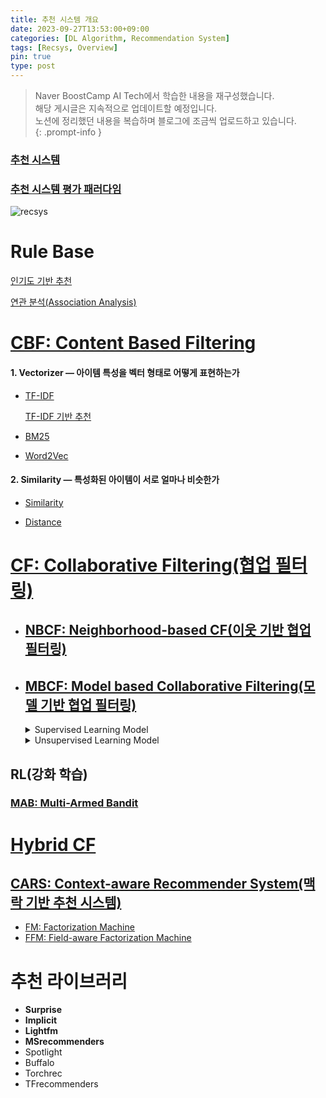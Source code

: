 ```yaml
---
title: 추천 시스템 개요
date: 2023-09-27T13:53:00+09:00
categories: [DL Algorithm, Recommendation System]
tags: [Recsys, Overview]
pin: true
type: post
---
```

> Naver BoostCamp AI Tech에서 학습한 내용을 재구성했습니다.  
> 해당 게시글은 지속적으로 업데이트할 예정입니다.  
> 노션에 정리했던 내용을 복습하며 블로그에 조금씩 업로드하고 있습니다.  
{: .prompt-info }

### [추천 시스템](https://osmin625.github.io/posts/%EC%B6%94%EC%B2%9C-%EC%8B%9C%EC%8A%A4%ED%85%9C/)

### [추천 시스템 평가 패러다임](https://osmin625.github.io/posts/%EC%B6%94%EC%B2%9C-%EC%8B%9C%EC%8A%A4%ED%85%9C-%ED%8F%89%EA%B0%80-%EC%A7%80%ED%91%9C/)

![recsys](ro.png)
# Rule Base

[인기도 기반 추천](https://osmin625.github.io/posts/%EC%9D%B8%EA%B8%B0%EB%8F%84-%EA%B8%B0%EB%B0%98-%EC%B6%94%EC%B2%9C/)

[연관 분석(Association Analysis)](https://www.notion.so/Association-Analysis-6ca43cfdd8da4ad89cdefa807331c4ff?pvs=21)

# [CBF: Content Based Filtering](https://www.notion.so/CBF-Content-Based-Filtering-ee188eb44e6a4fd38992c8182405128c?pvs=21)

#### 1. Vectorizer — **아이템 특성을 벡터 형태로 어떻게 표현하는가**

- [TF-IDF](https://www.notion.so/TF-IDF-9478a90aa99e44c1820b26b296535223?pvs=21)
    
    [TF-IDF 기반 추천](https://www.notion.so/TF-IDF-0465ef82197b423e92cbd7516e964d7b?pvs=21)
    
- [BM25](https://www.notion.so/BM25-857f76f951ef44e6a8ffa08c022dbbcb?pvs=21)
- [Word2Vec](https://www.notion.so/Word2Vec-c21d23fa76c8478f921fdc392f599f95?pvs=21)

#### 2. Similarity — **특성화된 아이템이 서로 얼마나 비슷한가**

- [Similarity](https://www.notion.so/Similarity-e210820646c04d248e6ca2b5f2db7bae?pvs=21)

- [Distance](https://www.notion.so/Distance-dcb9f23eabba4d25829a6a26a33c892e?pvs=21)

# [CF: Collaborative Filtering(협업 필터링)](https://www.notion.so/CF-Collaborative-Filtering-fd1b3079e33d4bf28c3d6e11a833842e?pvs=21)

- ## [NBCF: Neighborhood-based CF(이웃 기반 협업 필터링)](https://www.notion.so/NBCF-Neighborhood-based-CF-4d0471ef262d4a7da8175e095c9f72a2?pvs=21)
- ## [MBCF: Model based Collaborative Filtering(모델 기반 협업 필터링)](https://www.notion.so/MBCF-Model-based-Collaborative-Filtering-75c21283fe794ad48670abf344ae04b1?pvs=21)
    
    <details markdown="1">
    <summary>Supervised Learning Model</summary>

    **ML based CF**

    - [Naive Bayes Classification](https://www.notion.so/Naive-Bayes-Classification-33b7db10c9314bcf8c7dda33785846e9?pvs=21)
    - [GBM: Gradient Boosting Machine](https://www.notion.so/GBM-Gradient-Boosting-Machine-ad2a50e8de754365ae06f0ac90adcaa1?pvs=21)
    [GBDT: Gradient Boosting Decision Trees](https://www.notion.so/GBDT-Gradient-Boosting-Decision-Trees-082ff2ad256a436f9ce28f7b2181d5ca?pvs=21)
        - [XGBoost: Extreme gradient boosting](https://www.notion.so/XGBoost-Extreme-gradient-boosting-3f2f693c177e430d983f678e2d1e1c74?pvs=21)
        - [LGBM: LightGBM](https://www.notion.so/LGBM-LightGBM-26aed012b6a5416aac0b4650b0155e5e?pvs=21)
        - [CatBoost](https://www.notion.so/CatBoost-474c3b0d5e124ae19aff470924694636?pvs=21)

    **DL based CF**

    <details markdown="1">
    <summary>Background</summary>
    <br>
    
    **DL based CF의 장점**

    1. **Nonlinear Transformation**
        - data의 non-linearity를 효과적으로 나타낼 수 있다.
        - 복잡한 user-item interaction pattern을 효과적으로 모델링
            
            user의 선호도 예측 용이
            
    2. **Representation Learning**
        - 사람이 직접 feature design하지 않아도 된다.
        - 텍스트, 이미지, 오디오 등 다양한 종류의 정보를 추천 시스템에 활용할 수 있다.
            - 과거 아이템의 이미지를 활용하여 새로운 아이템에 대한 특징 추출 가능
            - 사용자가 남긴 텍스트를 활용하여 취향에 대한 특징 추출 가능
            - 새로운 아이템이나 인기 없는 아이템도 추천이 가능
            - 사용자에게 아이템을 왜 추천하는 이유에 대한 설명력이 증가
            - 다양한 맥락 정보를 함께 활용하기 때문에 보다 정교한 추천이 가능
    3. **Sequence Modeling**
        - DNN은 자연어처리, 음성 신호 처리 등 sequential modeling task에서 성공적으로 적용된다.
        - 추천 시스템에서 next-item prediction, session-based recommendation등에 사용된다.
    4. **Various Architectures**
        - CNN, RNN 등 비정형 데이터 특징 추출에 특화된 구조 활용이 가능하다.
    5. **Flexibility**
        - Tensorflow, PyTorch 등 다양한 DL 프레임워크 오픈
        - 추천시스템 모델링 flexibility가 높으며 더 효율적으로 서빙할 수 있다.
        - end-to-end 구조로써 Domain adaptation,Generative modeling등의 응용 모델 활용이 가능하다.

    **단점**

    1. **Interpretability** → Black Box
    2. **Data Requirement** → 많은 양의 데이터 필요
    3. **Extensive Hyperparameter Tuning** → 많은 시간 소요

    추천에서는 DL이 ML을 압도하지는 않는다. 

    추천을 수행할 때 Latency가 중요하기 때문에, 너무 복잡한 모델은 사용하지 못한다.
    </details>    

    [MLP: Multilayer Perceptron(다층 퍼셉트론)](https://www.notion.so/MLP-Multilayer-Perceptron-e33b62a970784be2bcd83dab0b55e220?pvs=21) 계열 모델

    - [NCF: Neural Collaborative Filtering](https://www.notion.so/NCF-Neural-Collaborative-Filtering-7ea11a83950c466a91a46ed5d7b7bab3?pvs=21)
    - [YouTube Recommendation](https://www.notion.so/YouTube-Recommendation-29e3b9ef81784ed6b8b3c29b2b5c7aaa?pvs=21)

    [AE: Autoencoder(**오토인코더)**](https://www.notion.so/AE-Autoencoder-994ae0144c034d249cf5da6e7f618c1a?pvs=21) 계열 모델

    입력값 (rating)을 reconstruction (decoding) 할 수 있게끔 학습함으로써 rating이 가지고 있는 잠재적인 패턴이 latent factor(information bottleneck)에 암호화 (encoding)된다.

    ![recsys](ro1.png)

    [DAE: Denoising Autoencoder](https://www.notion.so/DAE-Denoising-Autoencoder-d6800d81dced436b8b00911996978dd2?pvs=21)

    - [U/I-RBM](https://www.notion.so/U-I-RBM-1d121b28c9f74d0a90046b3188b17044?pvs=21)
    - [AutoRec](https://www.notion.so/AutoRec-dd00ba485fd244b783ced96109ae916f?pvs=21)
    - [NeuMF: Neural MF](https://www.notion.so/NeuMF-Neural-MF-4a9f4d36220b49f0afea9f298a4a3807?pvs=21)
    - [CDAE: Collaborative Denoising Auto-Encoder](https://www.notion.so/CDAE-Collaborative-Denoising-Auto-Encoder-ba86511b225748d1ae1ed298d828266c?pvs=21)

    [GNN: Graph Neural Network](https://www.notion.so/GNN-Graph-Neural-Network-3187fc20130b45f189ec91ee55e85480?pvs=21) 계열 모델

    [GCN: Graph Convolution Network](https://www.notion.so/GCN-Graph-Convolution-Network-e9a3a153c8f747d89b6f7cda4f39311c?pvs=21)

    - [NGCF: Neural Graph Collaborative Filtering](https://www.notion.so/NGCF-Neural-Graph-Collaborative-Filtering-c7298066e8b3423f8fb430305cdb2696?pvs=21)
    - [LightGCN](https://www.notion.so/LightGCN-96a9cf2cf19c452586b432fb01e1563e?pvs=21)

    [CNN: Convolutional Neural Network(컨볼루션 신경망)](https://www.notion.so/CNN-Convolutional-Neural-Network-5fe961c5ba07444688035a28c4925a4b?pvs=21) 계열 모델

    - [Image-Based Recommendations](https://www.notion.so/Image-Based-Recommendations-7ab89ac403d54c738d9be9afab18dbce?pvs=21)
    - [VBPR: Visual BPR](https://www.notion.so/VBPR-Visual-BPR-7142388f354b44b6978c6916f1f94946?pvs=21)
    - [DeepCoNN(심층 협력 신경망)](https://www.notion.so/DeepCoNN-c627c7b226814600b73b211d8a5f5829?pvs=21)

    [RNN:Recurrent Neural Network(순환신경망)](https://www.notion.so/RNN-Recurrent-Neural-Network-a3cbd14760f6406b9d926e1062365982?pvs=21) 계열 모델

    [LSTM(Long Short Term Memory)](https://www.notion.so/LSTM-Long-Short-Term-Memory-ce7b82de1e554356875ddda3aa02dc91?pvs=21), [GRU(Gated Recurrent Unit)](https://www.notion.so/GRU-Gated-Recurrent-Unit-e9fb943fdd2b48b5a99047b7bc3084da?pvs=21)

    - [GRU4Rec](https://www.notion.so/GRU4Rec-7e0959bd25ae4fc79b148bb86544bf00?pvs=21)
    - [RRN: Recurrent Recommender Network](https://www.notion.so/RRN-Recurrent-Recommender-Network-af2ab646a37f4f9580e783231ad33f75?pvs=21)
    - [WDN: Wide & Deep Network](https://www.notion.so/WDN-Wide-Deep-Network-7e6a7cd23fd444f5a4bc3db8fbdf9b96?pvs=21)
    - [DeepFM](https://www.notion.so/DeepFM-964f67dd360b4c1f88c4a0bd0698f0e5?pvs=21)
    - [DIN: Deep Interest Network](https://www.notion.so/DIN-Deep-Interest-Network-7f7dab7f46074f5481e9cabc4f04eca7?pvs=21)
    - DCN: Deep & Cross Network
    - [BST: Behavior Sequence Transformer](https://www.notion.so/BST-Behavior-Sequence-Transformer-9b06a51043dd4d15bc565b8ef52eb7a2?pvs=21)
    - [TabNet](https://www.notion.so/TabNet-1e5c27561c974f6e80af1989a106cfde?pvs=21)
    </details>

    <details markdown='1'>
    <summary>Unsupervised Learning Model</summary>
    <br>
    <details markdown="1">
    <summary>Background : User-free Model</summary>

    <br>
    비지도학습 모델들 중, User-free 모델로 활용되는 경우가 많다.

    **User-free 모델의 장점 ($=\gamma_u$를 사용하지 않을 때의 장점)**

    1. **새로운 사용자에 대해 inference가 가능하다.**
        
        $\gamma_u$는 새로운 사용자가 발생할 때마다 재학습을 필요로 한다.
        
    2. **이력이 거의 없는 사용자에 대한 대응이 가능하다.**
        
        MF 계열의 모델은 이런 상황에서 $\gamma_u$가 제대로 학습되지 않으므로 성능이 좋지 않다.
        
    3. **CF 모델에서 종종 무시되곤 하는 sequential 시나리오에 대해 대응이 가능하다.**
        
        MF의 $\gamma_u$는 sequence를 고려하지 않는다.
        
    - 실제 추천 시스템의 deployment를 고려하면, 새로운 사용자가 발생할 때마다 재학습이 필요한 점은 큰 단점이다.
    - 따라서, user-free 모델은 전통적인 MF 계열의 모델보다 실용적이라고 볼 수 있다.
    </details>

    [**Latent Factor Model(Embedding)**](https://www.notion.so/Latent-Factor-Model-Embedding-7e8eb7413b9e45ceb5ed2a16151c12c0?pvs=21)

    - [SVD: Singular Value Decomposition(특이값 분해)](https://www.notion.so/SVD-Singular-Value-Decomposition-2bc5621a4b8b423587cce5c72387332a?pvs=21)
    - [MF: Matrix Factorization](https://www.notion.so/MF-Matrix-Factorization-e4a47b3afa0c4159ab9ad24920f2f6a5?pvs=21)
        - [WRMF: Weighted Regularized MF (MF for Implicit Feedback)](https://www.notion.so/WRMF-Weighted-Regularized-MF-MF-for-Implicit-Feedback-0fedc650822c476da6d348dbc97a47a7?pvs=21)
        - [ALS: Alternating Least Square](https://www.notion.so/ALS-Alternating-Least-Square-f7558a78197f4f1c8657aeaf6e5a29fd?pvs=21)
        - [BPR: Bayesian Personalized Ranking](https://www.notion.so/BPR-Bayesian-Personalized-Ranking-19396cb2510e4bdb935c62fb7e29d87e?pvs=21)

        [Feedback](https://www.notion.so/Feedback-bc67a3ec8d14494f84ff96524491fbee?pvs=21)

        - [Word2Vec](https://www.notion.so/Word2Vec-c21d23fa76c8478f921fdc392f599f95?pvs=21)
            - [**CBOW: Continous Bag of Word**](https://www.notion.so/CBOW-Continous-Bag-of-Word-d8b1a8e79e294cdb91f0edd1dccb9ac4?pvs=21)
            - [**SG: Skip-Gram**](https://www.notion.so/SG-Skip-Gram-0efdda659ed345f299b0ee4b0ded2c26?pvs=21)
            - [**SGNS: Skip-Gram with Negative Sampling**](https://www.notion.so/SGNS-Skip-Gram-with-Negative-Sampling-e3a03df0c93d493a8a266043d4ac3b76?pvs=21)
        - [Item2Vec](https://www.notion.so/Item2Vec-9ce90b51bfce4be49bf049f7a4c1e962?pvs=21)

    [Clustering(군집화)](https://www.notion.so/Clustering-18087dfdaaec466086fcff5a1808aa86?pvs=21)

    - [KNN: K-Nearest Neighbor(K-최근접 이웃)](https://www.notion.so/KNN-K-Nearest-Neighbor-K-e3a1dcf5f76c4c33b8f12432a11c466d?pvs=21)
    - [ANN: Approximate Nearest Neighbor](https://www.notion.so/ANN-Approximate-Nearest-Neighbor-9a41dc0e2de54f7ab83ee8f990f5c086?pvs=21)
        - [ANNOY: Approximate Nearest Neighbor Oh Yeah](https://www.notion.so/ANNOY-Approximate-Nearest-Neighbor-Oh-Yeah-f6e0897863d048ecb2db4843bb337755?pvs=21)
        - [**HNSW: Hierarchical Navigable Small World Graphs**](https://www.notion.so/HNSW-Hierarchical-Navigable-Small-World-Graphs-c52ea0f832e84eae9392120f7a05ae99?pvs=21)
        - [IVF: Inverted File Index](https://www.notion.so/IVF-Inverted-File-Index-c382c3cb19634e7cb7e2af6d445cf686?pvs=21)
        - [PQ: Product Quantization — Compression](https://www.notion.so/PQ-Product-Quantization-Compression-cea6b89b3ff14201bbaa75536a6840b3?pvs=21)

        **Clustering의 경우 다른 추천 방법론과 함께 사용하여 효과적인 추천 수행이 가능하다.**

        - 군집내의 다른 사용자가 선호하는 아이템 추천
        - 군집화 이후 협력 필터링(Collaborative Filtering) 사용을 통해 예측 정확도 향상
        - 비슷한 사용자 군집의 데이터를 추출하여 아이템 선호도를 계산하고, 이를 사전 확률(prior probability)로 활용하여 베이지안 방법론 적용
    </details>

## RL(강화 학습)

### [MAB: Multi-Armed Bandit](https://www.notion.so/MAB-Multi-Armed-Bandit-b00d09a3729c4f64a8c360f2c922f7a7?pvs=21)

# [**Hybrid CF**](https://www.notion.so/Hybrid-CF-103266a4a91643e58bf6f565b7b627ca?pvs=21)

## [**CARS: Context-aware Recommender System(맥락 기반 추천 시스템)**](https://www.notion.so/CARS-Context-aware-Recommender-System-28277faab5fc4fbf843f2e5108981179?pvs=21)

- [FM: Factorization Machine](https://www.notion.so/FM-Factorization-Machine-3b520957d16d4f5caa4a8dd648043692?pvs=21)
- [FFM: Field-aware Factorization Machine](https://www.notion.so/FFM-Field-aware-Factorization-Machine-c6a926483b534648b9f699b0749e575b?pvs=21)

# 추천 라이브러리

- **Surprise**
- **Implicit**
- **Lightfm**
- **MSrecommenders**
- Spotlight
- Buffalo
- Torchrec
- TFrecommenders